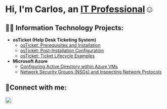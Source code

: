 <h1>Hi, I'm Carlos, an <a href="https://linkedin.com/in/alexander-perez-97a86a2a5">IT Professional</a>☺</h1>

<h2>👨‍💻 Information Technology Projects:</h2>

- <b>osTicket (Help Desk Ticketing System)</b>
  - [osTicket: Prerequisites and Installation](https://github.com/CAP-ITN/osticket-prereqs)
  - [osTicket: Post-Installation Configuration](https://github.com/CAP-ITN/post-install-config)
  - [osTicket: Ticket Lifecycle Examples](https://github.com/CAP-ITN/ticket-lifecycle)
- <b>Microsoft Azure</b>
  - [Configuring Active Directory within Azure VMs](https://github.com/CAP-ITN/configure-ad)
  - [Network Security Groups (NSGs) and Inspecting Network Protocols](https://github.com/CAP-ITN/azure-network-protocols)

<h2>🤳Connect with me:</h2>

[<img align="left" alt="Josh | LinkedIn" width="22px" src="https://cdn.jsdelivr.net/npm/simple-icons@v3/icons/linkedin.svg" />][linkedin]

[linkedin]: https://linkedin.com/in/alexander-perez
